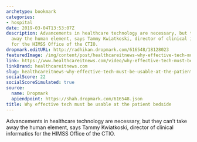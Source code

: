 ```yaml
---
archetype: bookmark
categories:
- hospital
date: 2019-03-04T13:53:07Z
description: Advancements in healthcare technology are necessary, but they can’t take
  away the human element, says Tammy Kwiatkoski, director of clinical informatics
  for the HIMSS Office of the CTIO.
dropmark.editURL: http://radhikan.dropmark.com/616548/18128023
featuredImage: /img/content/post/healthcareitnews-why-effective-tech-must-be-usable-at-the-patient-bedside.jpg
link: https://www.healthcareitnews.com/video/why-effective-tech-must-be-usable-patient-bedside
linkBrand: healthcareitnews.com
slug: healthcareitnews-why-effective-tech-must-be-usable-at-the-patient-bedside
socialScore: 22
socialScoreSimulated: true
source:
  name: Dropmark
  apiendpoint: https://shah.dropmark.com/616548.json
title: Why effective tech must be usable at the patient bedside
---
```

Advancements in healthcare technology are necessary, but they can’t take away the human element, says Tammy Kwiatkoski, director of clinical informatics for the HIMSS Office of the CTIO.